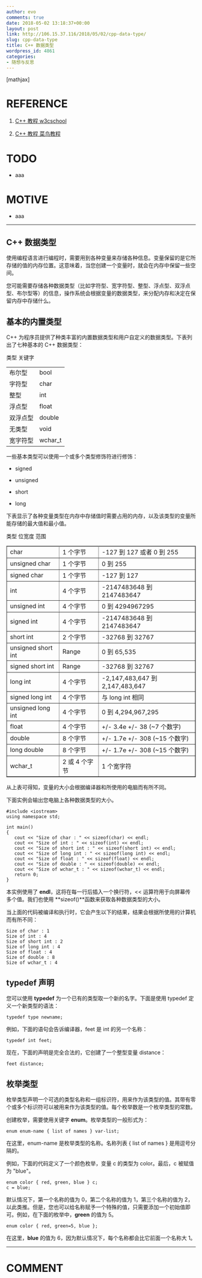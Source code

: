 ```yaml
---
author: evo
comments: true
date: 2018-05-02 13:18:37+00:00
layout: post
link: http://106.15.37.116/2018/05/02/cpp-data-type/
slug: cpp-data-type
title: C++ 数据类型
wordpress_id: 4861
categories:
- 随想与反思
---
```


<!-- more -->

[mathjax]


# REFERENCE





 	
  1. [C++ 教程 w3cschool](https://www.w3cschool.cn/cpp/)

 	
  2. [C++ 教程 菜鸟教程](http://www.runoob.com/cplusplus/cpp-tutorial.html)




# TODO





 	
  * aaa




# MOTIVE





 	
  * aaa





* * *





## C++ 数据类型






使用编程语言进行编程时，需要用到各种变量来存储各种信息。变量保留的是它所存储的值的内存位置。这意味着，当您创建一个变量时，就会在内存中保留一些空间。

您可能需要存储各种数据类型（比如字符型、宽字符型、整型、浮点型、双浮点型、布尔型等）的信息，操作系统会根据变量的数据类型，来分配内存和决定在保留内存中存储什么。






## 基本的内置类型


C++ 为程序员提供了种类丰富的内置数据类型和用户自定义的数据类型。下表列出了七种基本的 C++ 数据类型：
<table class="reference notranslate " >
<tbody >
<tr >
类型
关键字
</tr>
<tr >

<td >布尔型
</td>

<td >bool
</td>
</tr>
<tr >

<td >字符型
</td>

<td >char
</td>
</tr>
<tr >

<td >整型
</td>

<td >int
</td>
</tr>
<tr >

<td >浮点型
</td>

<td >float
</td>
</tr>
<tr >

<td >双浮点型
</td>

<td >double
</td>
</tr>
<tr >

<td >无类型
</td>

<td >void
</td>
</tr>
<tr >

<td >宽字符型
</td>

<td >wchar_t
</td>
</tr>
</tbody>
</table>
一些基本类型可以使用一个或多个类型修饰符进行修饰：



 	
  * signed

 	
  * unsigned

 	
  * short

 	
  * long


下表显示了各种变量类型在内存中存储值时需要占用的内存，以及该类型的变量所能存储的最大值和最小值。
<table cellpadding="5" border="1" class="src" >
<tbody >
<tr >
类型
位宽度
范围
</tr>
<tr >

<td >char
</td>

<td >1 个字节
</td>

<td >-127 到 127 或者 0 到 255
</td>
</tr>
<tr >

<td >unsigned char
</td>

<td >1 个字节
</td>

<td >0 到 255
</td>
</tr>
<tr >

<td >signed char
</td>

<td >1 个字节
</td>

<td >-127 到 127
</td>
</tr>
<tr >

<td >int
</td>

<td >4 个字节
</td>

<td >-2147483648 到 2147483647
</td>
</tr>
<tr >

<td >unsigned int
</td>

<td >4 个字节
</td>

<td >0 到 4294967295
</td>
</tr>
<tr >

<td >signed int
</td>

<td >4 个字节
</td>

<td >-2147483648 到 2147483647
</td>
</tr>
<tr >

<td >short int
</td>

<td >2 个字节
</td>

<td >-32768 到 32767
</td>
</tr>
<tr >

<td >unsigned short int
</td>

<td >Range
</td>

<td >0 到 65,535
</td>
</tr>
<tr >

<td >signed short int
</td>

<td >Range
</td>

<td >-32768 到 32767
</td>
</tr>
<tr >

<td >long int
</td>

<td >4 个字节
</td>

<td >-2,147,483,647 到 2,147,483,647
</td>
</tr>
<tr >

<td >signed long int
</td>

<td >4 个字节
</td>

<td >与 long int 相同
</td>
</tr>
<tr >

<td >unsigned long int
</td>

<td >4 个字节
</td>

<td >0 到 4,294,967,295
</td>
</tr>
<tr >

<td >float
</td>

<td >4 个字节
</td>

<td >+/- 3.4e +/- 38 (~7 个数字)
</td>
</tr>
<tr >

<td >double
</td>

<td >8 个字节
</td>

<td >+/- 1.7e +/- 308 (~15 个数字)
</td>
</tr>
<tr >

<td >long double
</td>

<td >8 个字节
</td>

<td >+/- 1.7e +/- 308 (~15 个数字)
</td>
</tr>
<tr >

<td >wchar_t
</td>

<td >2 或 4 个字节
</td>

<td >1 个宽字符
</td>
</tr>
</tbody>
</table>
从上表可得知，变量的大小会根据编译器和所使用的电脑而有所不同。

下面实例会输出您电脑上各种数据类型的大小。

    
    #include <iostream>
    using namespace std;
    
    int main()
    {
       cout << "Size of char : " << sizeof(char) << endl;
       cout << "Size of int : " << sizeof(int) << endl;
       cout << "Size of short int : " << sizeof(short int) << endl;
       cout << "Size of long int : " << sizeof(long int) << endl;
       cout << "Size of float : " << sizeof(float) << endl;
       cout << "Size of double : " << sizeof(double) << endl;
       cout << "Size of wchar_t : " << sizeof(wchar_t) << endl;
       return 0;
    }


本实例使用了 **endl**，这将在每一行后插入一个换行符，<< 运算符用于向屏幕传多个值。我们也使用 **sizeof()**函数来获取各种数据类型的大小。

当上面的代码被编译和执行时，它会产生以下的结果，结果会根据所使用的计算机而有所不同：

    
    Size of char : 1
    Size of int : 4
    Size of short int : 2
    Size of long int : 4
    Size of float : 4
    Size of double : 8
    Size of wchar_t : 4
    




## typedef 声明


您可以使用 **typedef** 为一个已有的类型取一个新的名字。下面是使用 typedef 定义一个新类型的语法：

    
    typedef type newname;


例如，下面的语句会告诉编译器，feet 是 int 的另一个名称：

    
    typedef int feet;


现在，下面的声明是完全合法的，它创建了一个整型变量 distance：

    
    feet distance;




## 枚举类型


枚举类型声明一个可选的类型名称和一组标识符，用来作为该类型的值。其带有零个或多个标识符可以被用来作为该类型的值。每个枚举数是一个枚举类型的常数。

创建枚举，需要使用关键字 **enum**。枚举类型的一般形式为：

    
    enum enum-name { list of names } var-list;


在这里，enum-name 是枚举类型的名称。名称列表 { list of names } 是用逗号分隔的。

例如，下面的代码定义了一个颜色枚举，变量 c 的类型为 color。最后，c 被赋值为 "blue"。

    
    enum color { red, green, blue } c;
    c = blue;


默认情况下，第一个名称的值为 0，第二个名称的值为 1，第三个名称的值为 2，以此类推。但是，您也可以给名称赋予一个特殊的值，只需要添加一个初始值即可。例如，在下面的枚举中，**green** 的值为 5。

    
    enum color { red, green=5, blue };
    


在这里，**blue** 的值为 6，因为默认情况下，每个名称都会比它前面一个名称大 1。























* * *





# COMMENT



